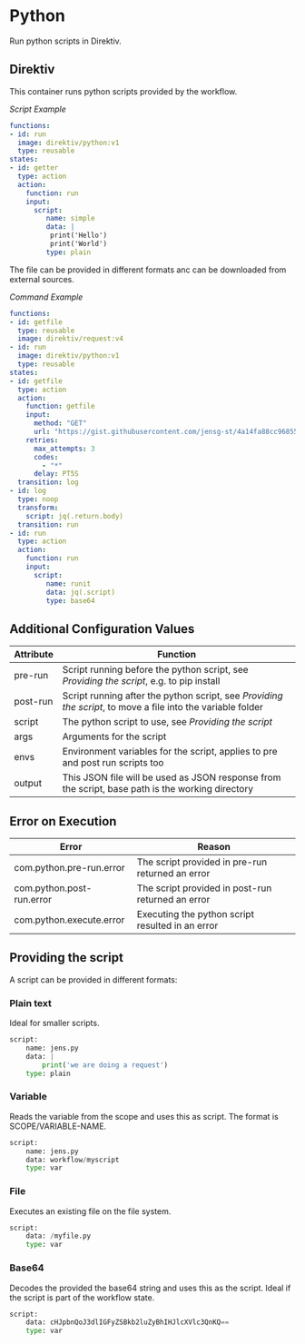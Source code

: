 # Python

Run python scripts in Direktiv.

## Direktiv

This container runs python scripts provided by the workflow.

*Script Example*
```yaml
functions:
- id: run
  image: direktiv/python:v1
  type: reusable
states:
- id: getter 
  type: action
  action:
    function: run
    input: 
      script: 
         name: simple
         data: |
          print('Hello')
          print('World')
         type: plain
```

The file can be provided in different formats anc can be downloaded from external sources.

*Command Example*
```yaml
functions:
- id: getfile
  type: reusable
  image: direktiv/request:v4
- id: run
  image: direktiv/python:v1
  type: reusable
states:
- id: getfile
  type: action
  action:
    function: getfile
    input:
      method: "GET"
      url: "https://gist.githubusercontent.com/jensg-st/4a14fa88cc96855358d25a90572f81b2/raw/16be9710c0f941b3482bdc9a2245ff2ea5a3ac9f/simplepython"
    retries:
      max_attempts: 3
      codes: 
        - "*"
      delay: PT5S
  transition: log
- id: log
  type: noop
  transform: 
    script: jq(.return.body)
  transition: run
- id: run
  type: action
  action:
    function: run
    input: 
      script: 
         name: runit
         data: jq(.script)
         type: base64
```


## Additional Configuration Values

| Attribute | Function |
| -- | -- |
|pre-run|Script running before the python script, see *Providing the script*, e.g. to pip install|
|post-run|Script running after the python script, see *Providing the script*, to move a file into the  variable folder|
|script| The python script to use, see *Providing the script* |
|args| Arguments for the script|
|envs| Environment variables for the script, applies to pre and post run scripts too|
|output| This JSON file will be used as JSON response from the script, base path is the working directory|

## Error on Execution

| Error | Reason |
| -- | -- |
|com.python.pre-run.error| The script provided in pre-run returned an error |
|com.python.post-run.error| The script provided in post-run returned an error |
|com.python.execute.error| Executing the python script resulted in an error |

## Providing the script

A script can be provided in different formats:

### Plain text

Ideal for smaller scripts.

```python
script: 
    name: jens.py
    data: |
        print('we are doing a request')
    type: plain
```

### Variable

Reads the variable from the scope and uses this as script. The format is SCOPE/VARIABLE-NAME.

```python
script: 
    name: jens.py
    data: workflow/myscript
    type: var
```

### File

Executes an existing file on the file system.

```python
script: 
    data: /myfile.py
    type: var
```

### Base64

Decodes the provided the base64 string and uses this as the script. Ideal if the script is part of the workflow state. 

```python
script: 
    data: cHJpbnQoJ3dlIGFyZSBkb2luZyBhIHJlcXVlc3QnKQ==
    type: var
```